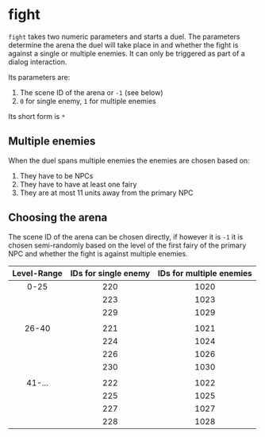 # fight

`fight` takes two numeric parameters and starts a duel. The parameters determine the arena the duel will take place in and whether the fight is against a single or multiple enemies.
It can only be triggered as part of a dialog interaction.

Its parameters are:

1. The scene ID of the arena or `-1` (see below)
2. `0` for single enemy, `1` for multiple enemies

Its short form is `*`

## Multiple enemies

When the duel spans multiple enemies the enemies are chosen based on:

1. They have to be NPCs
2. They have to have at least one fairy
3. They are at most 11 units away from the primary NPC

## Choosing the arena

The scene ID of the arena can be chosen directly, if however it is `-1` it is chosen semi-randomly based on the level of the first fairy of the primary NPC and whether the fight is against multiple enemies.

| Level-Range | IDs for single enemy | IDs for multiple enemies |
|:-----------:|:--------------------:|:------------------------:|
|     0-25    | 220 | 1020 |
|             | 223 | 1023 |
|             | 229 | 1029 |
||||
|    26-40    | 221 | 1021 |
|             | 224 | 1024 |
|             | 226 | 1026 |
|             | 230 | 1030 |
||||
|    41-...   | 222 | 1022 |
|             | 225 | 1025 |
|             | 227 | 1027 |
|             | 228 | 1028 |
